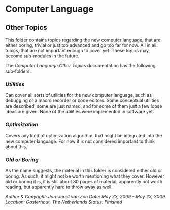 ﻿Computer Language
=================

Other Topics
------------

This folder contains topics regarding the new computer language, that are either boring, trivial or just too advanced and go too far for now. All in all: topics, that are not important enough to cover yet. These topics may become sub-modules in the future.

The *Computer Language Other Topics* documentation has the following sub-folders:

### *Utilities*

Can cover all sorts of utilities for the new computer language, such as debugging or a macro recorder or code editors. Some conceptual utilities are described, some are just named, and for some of them just a few loose ideas are given. None of the utilities were implemented in software yet.

### *Optimization*

Covers any kind of optimization algorithm, that might be integrated into the new computer language. For now it is not considered important to think about this.

### *Old or Boring*

As the name suggests, the material in this folder is considered either old or boring. As such, it might not be worth mentioning what they cover. However old or boring it is, it is still about 80 pages of material, apparently not worth reading, but apparently hard to throw away as well.


*Author & Copyright: Jan-Joost van Zon        Date: May 23, 2009 – May 23, 2009        Location: Oosterhout, The Netherlands        Status: Finished*
